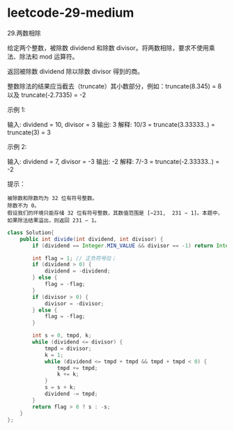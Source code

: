 # leetcode-29-medium

29.两数相除

给定两个整数，被除数 dividend 和除数 divisor。将两数相除，要求不使用乘法、除法和 mod 运算符。

返回被除数 dividend 除以除数 divisor 得到的商。

整数除法的结果应当截去（truncate）其小数部分，例如：truncate(8.345) = 8 以及 truncate(-2.7335) = -2

 

示例 1:

输入: dividend = 10, divisor = 3
输出: 3
解释: 10/3 = truncate(3.33333..) = truncate(3) = 3

示例 2:

输入: dividend = 7, divisor = -3
输出: -2
解释: 7/-3 = truncate(-2.33333..) = -2

 

提示：

    被除数和除数均为 32 位有符号整数。
    除数不为 0。
    假设我们的环境只能存储 32 位有符号整数，其数值范围是 [−231,  231 − 1]。本题中，如果除法结果溢出，则返回 231 − 1。

```java
class Solution{
    public int divide(int dividend, int divisor) {
        if (dividend == Integer.MIN_VALUE && divisor == -1) return Integer.MAX_VALUE;

        int flag = 1; // 正负符号位；
        if (dividend > 0) {
            dividend = -dividend;
        } else {
            flag = -flag;
        }
        if (divisor > 0) {
            divisor = -divisor;
        } else {
            flag = -flag;
        }

        int s = 0, tmpd, k;
        while (dividend <= divisor) {
            tmpd = divisor;
            k = 1;
            while (dividend <= tmpd + tmpd && tmpd + tmpd < 0) {
                tmpd += tmpd;
                k += k;
            }
            s = s + k;
            dividend -= tmpd;
        }
        return flag > 0 ? s : -s;
    }
};
```

